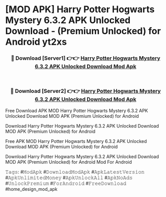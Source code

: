 # [MOD APK] Harry Potter Hogwarts Mystery 6.3.2 APK Unlocked Download - (Premium Unlocked) for Android yt2xs



<div align="center">
<h3>🔴 Download [Server1] 👉👉 <a href="https://momento.my/?title=Harry_Potter_Hogwarts_Mystery_6.3.2_APK_Unlocked_Download">Harry Potter Hogwarts Mystery 6.3.2 APK Unlocked Download Mod Apk</a></h3><br>

<h3>🔴 Download [Server2] 👉👉 <a href="https://momento.my/?title=Harry_Potter_Hogwarts_Mystery_6.3.2_APK_Unlocked_Download">Harry Potter Hogwarts Mystery 6.3.2 APK Unlocked Download Mod Apk</a></h3>
</div>



Free Download APK MOD Harry Potter Hogwarts Mystery 6.3.2 APK Unlocked Download MOD APK (Premium Unlocked) for Android

Download Harry Potter Hogwarts Mystery 6.3.2 APK Unlocked Download MOD APK (Premium Unlocked) for Android

Free APK MOD Harry Potter Hogwarts Mystery 6.3.2 APK Unlocked Download MOD APK (Premium Unlocked) for Android

Download Harry Potter Hogwarts Mystery 6.3.2 APK Unlocked Download MOD APK (Premium Unlocked) for Android Mod For Android

𝚃𝚊𝚐𝚜: #𝙼𝚘𝚍𝙰𝚙𝚔 #𝙳𝚘𝚠𝚗𝚕𝚘𝚊𝚍𝙼𝚘𝚍𝙰𝚙𝚔 #𝙰𝚙𝚔𝙻𝚊𝚝𝚎𝚜𝚝𝚅𝚎𝚛𝚜𝚒𝚘𝚗 #𝙰𝚙𝚔𝚄𝚗𝚕𝚒𝚖𝚒𝚝𝚎𝚍𝙼𝚘𝚗𝚎𝚢 #𝙰𝚙𝚔𝚄𝚗𝚕𝚘𝚌𝚔𝙰𝚕𝚕 #𝙰𝚙𝚔𝙽𝚘𝙰𝚍𝚜 #𝚄𝚗𝚕𝚘𝚌𝚔𝙿𝚛𝚎𝚖𝚒𝚞𝚖 #𝙵𝚘𝚛𝙰𝚗𝚍𝚛𝚘𝚒𝚍 #𝙵𝚛𝚎𝚎𝙳𝚘𝚠𝚗𝚕𝚘𝚊𝚍 #home_design_mod_apk
